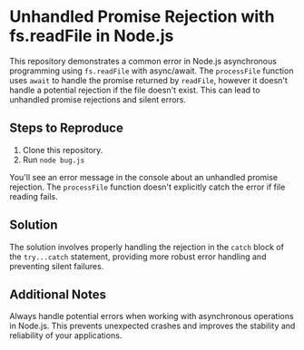 # Unhandled Promise Rejection with fs.readFile in Node.js

This repository demonstrates a common error in Node.js asynchronous programming using `fs.readFile` with async/await.  The `processFile` function uses `await` to handle the promise returned by `readFile`, however it doesn't handle a potential rejection if the file doesn't exist.  This can lead to unhandled promise rejections and silent errors.

## Steps to Reproduce

1. Clone this repository.
2. Run `node bug.js`

You'll see an error message in the console about an unhandled promise rejection. The `processFile` function doesn't explicitly catch the error if file reading fails.

## Solution

The solution involves properly handling the rejection in the `catch` block of the `try...catch` statement, providing more robust error handling and preventing silent failures.

## Additional Notes

Always handle potential errors when working with asynchronous operations in Node.js. This prevents unexpected crashes and improves the stability and reliability of your applications.